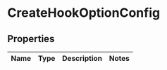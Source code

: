 # CreateHookOptionConfig

## Properties
Name | Type | Description | Notes
------------ | ------------- | ------------- | -------------
